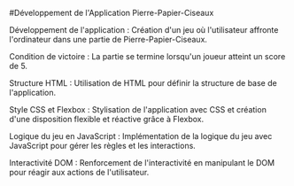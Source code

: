 
#Développement de l'Application Pierre-Papier-Ciseaux

Développement de l'application : Création d'un jeu où l'utilisateur affronte l'ordinateur dans une partie de Pierre-Papier-Ciseaux.

Condition de victoire : La partie se termine lorsqu'un joueur atteint un score de 5.

Structure HTML : Utilisation de HTML pour définir la structure de base de l'application.

Style CSS et Flexbox : Stylisation de l'application avec CSS et création d'une disposition flexible et réactive grâce à Flexbox.

Logique du jeu en JavaScript : Implémentation de la logique du jeu avec JavaScript pour gérer les règles et les interactions.

Interactivité DOM : Renforcement de l'interactivité en manipulant le DOM pour réagir aux actions de l'utilisateur.
